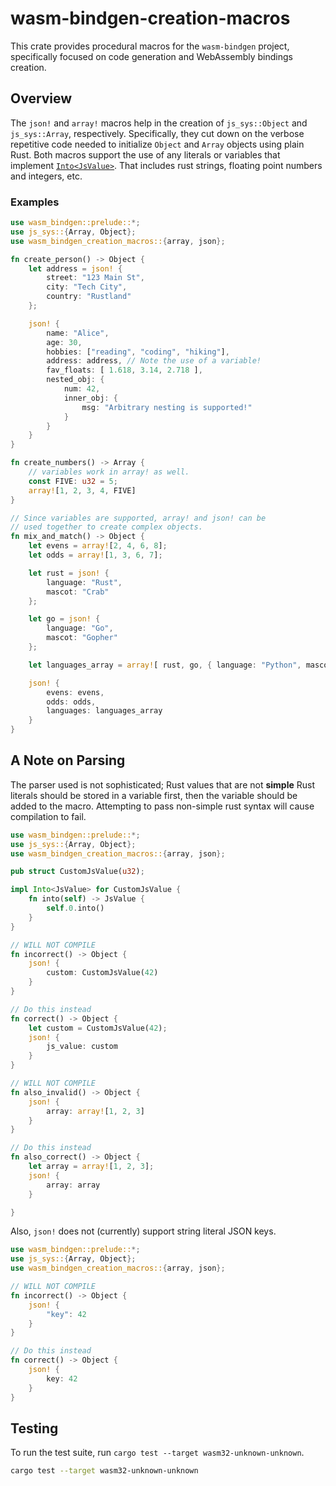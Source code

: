 # wasm-bindgen-creation-macros

This crate provides procedural macros for the `wasm-bindgen` project, specifically focused on code generation and WebAssembly bindings creation.

## Overview

The `json!` and `array!` macros help in the creation of `js_sys::Object` and `js_sys::Array`, respectively. Specifically, they cut down on the verbose repetitive code needed to initialize `Object` and `Array` objects using plain Rust. Both macros support the use of any literals or variables that implement [`Into<JsValue>`](https://docs.rs/wasm-bindgen/latest/wasm_bindgen/struct.JsValue.html#trait-implementations). That includes rust strings, floating point numbers and integers, etc. 

### Examples

```rust
use wasm_bindgen::prelude::*;
use js_sys::{Array, Object};
use wasm_bindgen_creation_macros::{array, json};

fn create_person() -> Object {
    let address = json! {
        street: "123 Main St",
        city: "Tech City",
        country: "Rustland"
    };

    json! {
        name: "Alice",
        age: 30,
        hobbies: ["reading", "coding", "hiking"],
        address: address, // Note the use of a variable!
        fav_floats: [ 1.618, 3.14, 2.718 ],
        nested_obj: {
            num: 42,
            inner_obj: {
                msg: "Arbitrary nesting is supported!"
            }
        }
    }
}

fn create_numbers() -> Array {
    // variables work in array! as well.
    const FIVE: u32 = 5;
    array![1, 2, 3, 4, FIVE]
}

// Since variables are supported, array! and json! can be 
// used together to create complex objects.
fn mix_and_match() -> Object {
    let evens = array![2, 4, 6, 8];
    let odds = array![1, 3, 6, 7];

    let rust = json! {
        language: "Rust",
        mascot: "Crab"
    };

    let go = json! {
        language: "Go",
        mascot: "Gopher"
    };

    let languages_array = array![ rust, go, { language: "Python", mascot: "Snakes" } ];

    json! {
        evens: evens,
        odds: odds,
        languages: languages_array
    }
}
```

## A Note on Parsing

The parser used is not sophisticated; Rust values that are not **simple** Rust literals should be stored in a variable first, then the variable should be added to the macro. Attempting to pass non-simple rust syntax will cause compilation to fail.

```rust
use wasm_bindgen::prelude::*;
use js_sys::{Array, Object};
use wasm_bindgen_creation_macros::{array, json};

pub struct CustomJsValue(u32);

impl Into<JsValue> for CustomJsValue {
    fn into(self) -> JsValue {
        self.0.into()
    }
}

// WILL NOT COMPILE
fn incorrect() -> Object {
    json! {
        custom: CustomJsValue(42)
    }
}

// Do this instead
fn correct() -> Object {
    let custom = CustomJsValue(42);
    json! {
        js_value: custom
    }
}

// WILL NOT COMPILE
fn also_invalid() -> Object {
    json! {
        array: array![1, 2, 3]
    }
}

// Do this instead
fn also_correct() -> Object {
    let array = array![1, 2, 3];
    json! {
        array: array
    }

}
```

Also, `json!` does not (currently) support string literal JSON keys. 


```rust
use wasm_bindgen::prelude::*;
use js_sys::{Array, Object};
use wasm_bindgen_creation_macros::{array, json};

// WILL NOT COMPILE
fn incorrect() -> Object {
    json! {
        "key": 42
    }
}

// Do this instead
fn correct() -> Object {
    json! {
        key: 42
    }
}
```

## Testing
To run the test suite, run `cargo test --target wasm32-unknown-unknown`.

```bash
cargo test --target wasm32-unknown-unknown
```